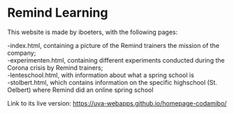 # Remind Learning

This website is made by iboeters, with the following pages:

-index.html, containing a picture of the Remind trainers the mission of the company; <br/>
-experimenten.html, containing different experiments conducted during the Corona crisis by Remind trainers; <br/>
-lenteschool.html, with information about what a spring school is<br/>
-stolbert.html, which contains information on the specific highschool (St. Oelbert) where Remind did an online spring school <br/>

Link to its live version:
https://uva-webapps.github.io/homepage-codamibo/
